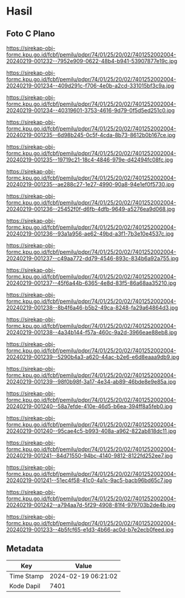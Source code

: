 # Hasil

## Foto C Plano

https://sirekap-obj-formc.kpu.go.id/fcbf/pemilu/pdpr/74/01/25/20/02/7401252002004-20240219-001232--7952e909-0622-48b4-b941-53907877e19c.jpg

https://sirekap-obj-formc.kpu.go.id/fcbf/pemilu/pdpr/74/01/25/20/02/7401252002004-20240219-001234--409d291c-f706-4e0b-a2cd-331015bf3c9a.jpg

https://sirekap-obj-formc.kpu.go.id/fcbf/pemilu/pdpr/74/01/25/20/02/7401252002004-20240219-001234--40319601-3753-4616-9d79-0f5d5ed251c0.jpg

https://sirekap-obj-formc.kpu.go.id/fcbf/pemilu/pdpr/74/01/25/20/02/7401252002004-20240219-001235--6d98b245-0c5f-4cda-8b73-8612b0b167ce.jpg

https://sirekap-obj-formc.kpu.go.id/fcbf/pemilu/pdpr/74/01/25/20/02/7401252002004-20240219-001235--19719c21-18c4-4846-979e-d42494fc08fc.jpg

https://sirekap-obj-formc.kpu.go.id/fcbf/pemilu/pdpr/74/01/25/20/02/7401252002004-20240219-001235--ae288c27-1e27-4990-90a8-94e1ef0f5730.jpg

https://sirekap-obj-formc.kpu.go.id/fcbf/pemilu/pdpr/74/01/25/20/02/7401252002004-20240219-001236--25452f0f-d6fb-4dfb-9649-a5276ea9d068.jpg

https://sirekap-obj-formc.kpu.go.id/fcbf/pemilu/pdpr/74/01/25/20/02/7401252002004-20240219-001236--93a1a956-ae62-49bd-a3f1-7b3e10e4537c.jpg

https://sirekap-obj-formc.kpu.go.id/fcbf/pemilu/pdpr/74/01/25/20/02/7401252002004-20240219-001237--c49aa772-dd79-4546-893c-834b6a92a755.jpg

https://sirekap-obj-formc.kpu.go.id/fcbf/pemilu/pdpr/74/01/25/20/02/7401252002004-20240219-001237--45f6a44b-6365-4e8d-83f5-86a68aa35210.jpg

https://sirekap-obj-formc.kpu.go.id/fcbf/pemilu/pdpr/74/01/25/20/02/7401252002004-20240219-001238--8b4f6a46-b5b2-49ca-8248-fa29a64864d3.jpg

https://sirekap-obj-formc.kpu.go.id/fcbf/pemilu/pdpr/74/01/25/20/02/7401252002004-20240219-001238--4a34b144-f57a-460c-9a2d-3966eae88eb8.jpg

https://sirekap-obj-formc.kpu.go.id/fcbf/pemilu/pdpr/74/01/25/20/02/7401252002004-20240219-001239--5290b4a3-a620-44ac-b2e6-e6d8eaaa9db9.jpg

https://sirekap-obj-formc.kpu.go.id/fcbf/pemilu/pdpr/74/01/25/20/02/7401252002004-20240219-001239--98f0b98f-3a17-4e34-ab89-46bde8e9e85a.jpg

https://sirekap-obj-formc.kpu.go.id/fcbf/pemilu/pdpr/74/01/25/20/02/7401252002004-20240219-001240--58a7efde-410e-46d5-b6ea-394ff8a5feb0.jpg

https://sirekap-obj-formc.kpu.go.id/fcbf/pemilu/pdpr/74/01/25/20/02/7401252002004-20240219-001240--95cae4c5-b993-408a-a962-822ab818dc11.jpg

https://sirekap-obj-formc.kpu.go.id/fcbf/pemilu/pdpr/74/01/25/20/02/7401252002004-20240219-001241--84d71550-94bc-4140-9812-8122fd252ee7.jpg

https://sirekap-obj-formc.kpu.go.id/fcbf/pemilu/pdpr/74/01/25/20/02/7401252002004-20240219-001241--51ec4f58-41c0-4a1c-9ac5-bacb96bd65c7.jpg

https://sirekap-obj-formc.kpu.go.id/fcbf/pemilu/pdpr/74/01/25/20/02/7401252002004-20240219-001242--a794aa7d-5f29-4908-81f4-979703b2de4b.jpg

https://sirekap-obj-formc.kpu.go.id/fcbf/pemilu/pdpr/74/01/25/20/02/7401252002004-20240219-001233--4b5fcf65-e1d3-4b66-ac0d-b7e2ecb0feed.jpg


## Metadata

| Key        | Value               |
| ---------- | ------------------- |
| Time Stamp | 2024-02-19 06:21:02 |
| Kode Dapil | 7401                |



